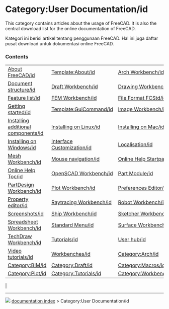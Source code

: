 # Category:User Documentation/id
This category contains articles about the usage of FreeCAD. It is also the central download list for the online documentation of FreeCAD.

Kategori ini berisi artikel tentang penggunaan FreeCAD. Hal ini juga daftar pusat download untuk dokumentasi online FreeCAD.

### Contents

|     |     |     |
| --- | --- | --- |
| [About FreeCAD/id](About_FreeCAD/id.md) | [Template:About/id](Template_About/id.md) | [Arch Workbench/id](Arch_Workbench/id.md) |
| [Document structure/id](Document_structure/id.md) | [Draft Workbench/id](Draft_Workbench/id.md) | [Drawing Workbench/id](Drawing_Workbench/id.md) |
| [Feature list/id](Feature_list/id.md) | [FEM Workbench/id](FEM_Workbench/id.md) | [File Format FCStd/id](File_Format_FCStd/id.md) |
| [Getting started/id](Getting_started/id.md) | [Template:GuiCommand/id](Template_GuiCommand/id.md) | [Image Workbench/id](Image_Workbench/id.md) |
| [Installing additional components/id](Installing_additional_components/id.md) | [Installing on Linux/id](Installing_on_Linux/id.md) | [Installing on Mac/id](Installing_on_Mac/id.md) |
| [Installing on Windows/id](Installing_on_Windows/id.md) | [Interface Customization/id](Interface_Customization/id.md) | [Localisation/id](Localisation/id.md) |
| [Mesh Workbench/id](Mesh_Workbench/id.md) | [Mouse navigation/id](Mouse_navigation/id.md) | [Online Help Startpage/id](Online_Help_Startpage/id.md) |
| [Online Help Toc/id](Online_Help_Toc/id.md) | [OpenSCAD Workbench/id](OpenSCAD_Workbench/id.md) | [Part Module/id](Part_Module/id.md) |
| [PartDesign Workbench/id](PartDesign_Workbench/id.md) | [Plot Workbench/id](Plot_Workbench/id.md) | [Preferences Editor/id](Preferences_Editor/id.md) |
| [Property editor/id](Property_editor/id.md) | [Raytracing Workbench/id](Raytracing_Workbench/id.md) | [Robot Workbench/id](Robot_Workbench/id.md) |
| [Screenshots/id](Screenshots/id.md) | [Ship Workbench/id](Ship_Workbench/id.md) | [Sketcher Workbench/id](Sketcher_Workbench/id.md) |
| [Spreadsheet Workbench/id](Spreadsheet_Workbench/id.md) | [Standard Menu/id](Standard_Menu/id.md) | [Surface Workbench/id](Surface_Workbench/id.md) |
| [TechDraw Workbench/id](TechDraw_Workbench/id.md) | [Tutorials/id](Tutorials/id.md) | [User hub/id](User_hub/id.md) |
| [Video tutorials/id](Video_tutorials/id.md) | [Workbenches/id](Workbenches/id.md) | [Category:Arch/id](Category_Arch/id.md) |
| [Category:BIM/id](Category_BIM/id.md) | [Category:Draft/id](Category_Draft/id.md) | [Category:Macros/id](Category_Macros/id.md) |
| [Category:Plot/id](Category_Plot/id.md) | [Category:Tutorials/id](Category_Tutorials/id.md) | [Category:Workbenches/id](Category_Workbenches/id.md) |
|



---
![](images/Button_right.svg) [documentation index](../README.md) > Category:User Documentation/id
